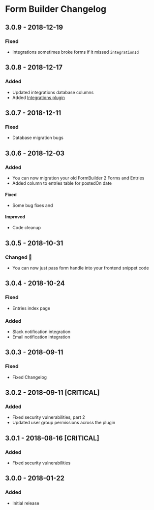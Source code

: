 # Form Builder Changelog

## 3.0.9 - 2018-12-19

### Fixed
- Integrations sometimes broke forms if it missed `integrationId`

## 3.0.8 - 2018-12-17

### Added
- Updated integrations database columns
- Added [Integrations plugin](https://github.com/roundhouse/Form-Builder-Integrations)

## 3.0.7 - 2018-12-11

### Fixed
- Database migration bugs

## 3.0.6 - 2018-12-03

### Added
- You can now migration your old FormBuilder 2 Forms and Entries
- Added column to entries table for postedOn date

#### Fixed
- Some bug fixes and 

#### Improved
- Code cleanup

## 3.0.5 - 2018-10-31

### Changed :ghost:
- You can now just pass form handle into your frontend snippet code

## 3.0.4 - 2018-10-24

### Fixed
- Entries index page

### Added
- Slack notification integration
- Email notification integration

## 3.0.3 - 2018-09-11

### Fixed
- Fixed Changelog

## 3.0.2 - 2018-09-11 [CRITICAL]

### Added
- Fixed security vulnerabilities, part 2
- Updated user group permissions across the plugin

## 3.0.1 - 2018-08-16 [CRITICAL]

### Added
- Fixed security vulnerabilities


## 3.0.0 - 2018-01-22

### Added
- Initial release
